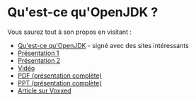 # Qu'est-ce qu'OpenJDK ?

Vous saurez tout à son propos en visitant :  
* [Qu'est-ce qu'OpenJDK](https://java.net/projects/adoptopenjdk/pages/AdoptOpenJDK#Getting_Started) - signé avec des sites intéressants
* [Présentation 1](http://bit.ly/1lZtesx)
* [Présentation 2](http://www.slideshare.net/neomatrix369/how-is-java-jvm-built-adopt-openjdk-is-your-answer)
* [Vidéo](http://www.youtube.com/watch?v=Cvyo0rfSQsw)
* [PDF (présentation complète)](http://bit.ly/16QUelB)
* [PPT (présentation complète)](http://bit.ly/1aXtErZ)
* [Article sur Voxxed](https://www.voxxed.com/blog/2015/01/java-jvm-built-adopt-openjdk-answer/)
